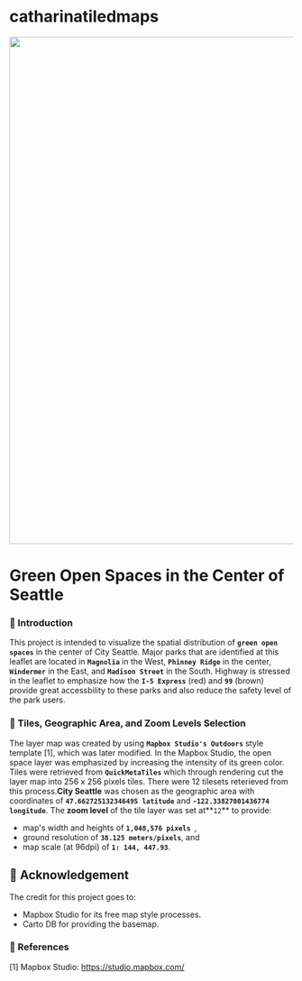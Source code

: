 # catharinatiledmaps
<img src="https://github.com/catharinadepari/catharinatile/blob/master/tiles/lab4.jpg" width='900'> <br>

# Green Open Spaces in the Center of Seattle<br>
### :newspaper: Introduction
This project is intended to visualize the spatial distribution of **`green open spaces`** in the center of City Seattle.  Major parks that are identified at this leaflet are located in **`Magnolia`** in the West, **`Phinney Ridge`** in the center, **`Windermer`** in the East, and **`Madison Street`** in the South. Highway is stressed in the leaflet to emphasize how the **`I-5 Express`** (red) and **`99`** (brown) provide great accessbility to these parks and also reduce the safety level of  the park users.<br>

### :hammer: Tiles, Geographic Area, and Zoom Levels Selection
The layer map was created by using **`Mapbox Studio's Outdoors`** style template [1], which was later modified. In the Mapbox Studio, the open space layer was emphasized by increasing the intensity of its green color. Tiles were retrieved from **`QuickMetaTiles`** which through rendering cut the layer map into 256 x 256 pixels tiles. There were 12 tilesets reterieved from this process.**City Seattle** was chosen as the geographic area with coordinates of **`47.662725132346495 latitude`** and **`-122.33827001436774 longitude`**. The **zoom level** of the tile layer was set at**`12`** to provide:
- map's width and heights of  **`1,048,576 pixels `**,
- ground resolution of  **`38.125 meters/pixels`**, and
- map scale (at 96dpi) of **`1: 144, 447.93`**.

## :flags: Acknowledgement
The credit for this project goes to:
- Mapbox Studio for its free map style processes.
- Carto DB for providing the basemap.

### :link: References <br>
[1] Mapbox Studio:  <https://studio.mapbox.com/> <br>
